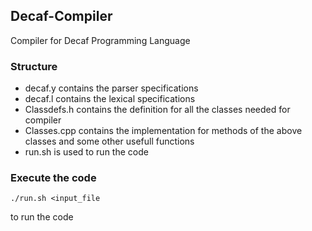 ## Decaf-Compiler
Compiler for Decaf Programming Language

### Structure
* decaf.y contains the parser specifications
* decaf.l contains the lexical specifications
* Classdefs.h contains the definition for all the classes needed for compiler
* Classes.cpp contains the implementation for methods of the above classes and some other usefull functions
* run.sh is used to run the code

### Execute the code
``` 
./run.sh <input_file 
``` 
to run the code
